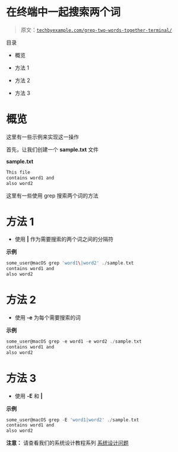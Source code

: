 # 在终端中一起搜索两个词

> 原文：[`techbyexample.com/grep-two-words-together-terminal/`](https://techbyexample.com/grep-two-words-together-terminal/)

目录

+   概览

+   方法 1

+   方法 2

+   方法 3

# **概览**

这里有一些示例来实现这一操作

首先，让我们创建一个 **sample.txt** 文件

**sample.txt**

```go
This file
contains word1 and
also word2
```

这里有一些使用 grep 搜索两个词的方法

# **方法 1**

+   使用 **\|** 作为需要搜索的两个词之间的分隔符

**示例**

```go
some_user@macOS grep 'word1\|word2' ./sample.txt
contains word1 and
also word2
```

# **方法 2**

+   使用 **-e** 为每个需要搜索的词

**示例**

```go
some_user@macOS grep -e word1 -e word2 ./sample.txt
contains word1 and
also word2
```

# **方法 3**

+   使用 **-E** 和 **|**

**示例**

```go
some_user@macOS grep -E 'word1|word2' ./sample.txt
contains word1 and
also word2
```

**注意：** 请查看我们的系统设计教程系列 [系统设计问题](https://techbyexample.com/system-design-questions/)
